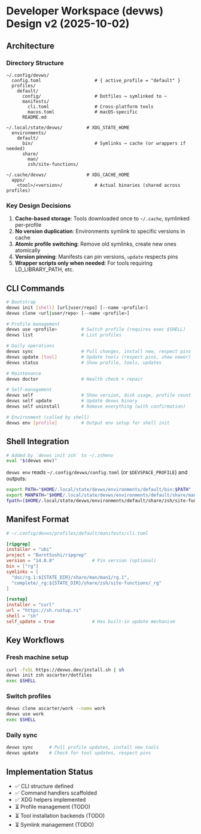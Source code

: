 # Developer Workspace (devws) Design v2 (2025-10-02)

## Architecture

### Directory Structure

```
~/.config/devws/
  config.toml                    # { active_profile = "default" }
  profiles/
    default/
      config/                    # Dotfiles → symlinked to ~
      manifests/
        cli.toml                 # Cross-platform tools
        macos.toml               # macOS-specific
      README.md

~/.local/state/devws/         # XDG_STATE_HOME
  environments/
    default/
      bin/                       # Symlinks → cache (or wrappers if needed)
      share/
        man/
        zsh/site-functions/

~/.cache/devws/               # XDG_CACHE_HOME
  apps/
    <tool>/<version>/            # Actual binaries (shared across profiles)
```

### Key Design Decisions

1. **Cache-based storage**: Tools downloaded once to `~/.cache`, symlinked per-profile
2. **No version duplication**: Environments symlink to specific versions in cache
3. **Atomic profile switching**: Remove old symlinks, create new ones atomically
4. **Version pinning**: Manifests can pin versions, `update` respects pins
5. **Wrapper scripts only when needed**: For tools requiring LD_LIBRARY_PATH, etc.

## CLI Commands

```bash
# Bootstrap
devws init [shell] [url|user/repo] [--name <profile>]
devws clone <url|user/repo> [--name <profile>]

# Profile management
devws use <profile>         # Switch profile (requires exec $SHELL)
devws list                  # List profiles

# Daily operations
devws sync                  # Pull changes, install new, respect pins
devws update [tool]         # Update tools (respect pins, show newer)
devws status                # Show profile, tools, updates

# Maintenance
devws doctor                # Health check + repair

# Self-management
devws self                  # Show version, disk usage, profile count
devws self update           # Update devws binary
devws self uninstall        # Remove everything (with confirmation)

# Environment (called by shell)
devws env [profile]         # Output env setup for shell init
```

## Shell Integration

```bash
# Added by `devws init zsh` to ~/.zshenv
eval "$(devws env)"
```

`devws env` reads `~/.config/devws/config.toml` (or `$DEVSPACE_PROFILE`) and outputs:
```bash
export PATH="$HOME/.local/state/devws/environments/default/bin:$PATH"
export MANPATH="$HOME/.local/state/devws/environments/default/share/man:$MANPATH"
fpath=($HOME/.local/state/devws/environments/default/share/zsh/site-functions $fpath)
```

## Manifest Format

```toml
# ~/.config/devws/profiles/default/manifests/cli.toml

[ripgrep]
installer = "ubi"
project = "BurntSushi/ripgrep"
version = "14.0.0"              # Pin version (optional)
bin = ["rg"]
symlinks = [
  "doc/rg.1:${STATE_DIR}/share/man/man1/rg.1",
  "complete/_rg:${STATE_DIR}/share/zsh/site-functions/_rg"
]

[rustup]
installer = "curl"
url = "https://sh.rustup.rs"
shell = "sh"
self_update = true              # Has built-in update mechanism
```

## Key Workflows

### Fresh machine setup
```bash
curl -fsSL https://devws.dev/install.sh | sh
devws init zsh ascarter/dotfiles
exec $SHELL
```

### Switch profiles
```bash
devws clone ascarter/work --name work
devws use work
exec $SHELL
```

### Daily sync
```bash
devws sync      # Pull profile updates, install new tools
devws update    # Check for tool updates, respect pins
```

## Implementation Status

- ✅ CLI structure defined
- ✅ Command handlers scaffolded
- ✅ XDG helpers implemented
- ⏳ Profile management (TODO)
- ⏳ Tool installation backends (TODO)
- ⏳ Symlink management (TODO)
